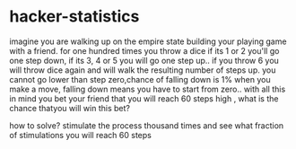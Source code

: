 # hacker-statistics

imagine you are walking up on the empire state building your playing game with a friend.
for one hundred times you throw a dice  if its 1 or 2 you'll go one step down, if its  3,
4 or 5 you will go one step up.. if you throw 6 you will throw dice again and will walk
the resulting number of steps up. you cannot go lower than step zero,chance of falling 
down is 1% when you make a move, falling down means you have to start from zero..
with all this in mind you bet your friend that you will reach 60 steps high , what is the 
chance thatyou will win this bet?

how to solve?
stimulate the process thousand times and see what fraction of stimulations you will reach 60 steps
